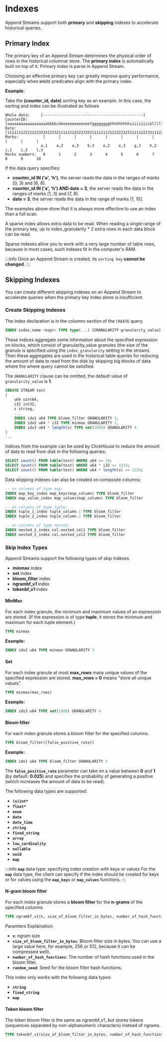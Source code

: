 # Indexes

Append Streams support both **primary** and **skipping** indexes to accelerate historical queries.

## Primary Index

The primary key of an Append Stream determines the physical order of rows in the historical columnar store. The **primary index** is automatically built on top of it. Primary index is parse in Append Stream. 

Choosing an effective primary key can greatly improve query performance, especially when `WHERE` predicates align with the primary index.

**Example**:

Take the **(counter_id, date)** sorting key as an example. In this case, the sorting and index can be illustrated as follows

```
Whole data:     [---------------------------------------------]
CounterID:      [aaaaaaaaaaaaaaaaaabbbbcdeeeeeeeeeeeeefgggggggghhhhhhhhhiiiiiiiiikllllllll]
Date:           [1111111222222233331233211111222222333211111112122222223111112223311122333]
Marks:           |      |      |      |      |      |      |      |      |      |      |
                a,1    a,2    a,3    b,3    e,2    e,3    g,1    h,2    i,1    i,3    l,3
Marks numbers:   0      1      2      3      4      5      6      7      8      9      10
```

If the data query specifies:

- **counter_id IN ('a', 'h')**, the server reads the data in the ranges of marks [0, 3) and [6, 8).
- **counter_id IN ('a', 'h') AND date = 3**, the server reads the data in the ranges of marks [1, 3) and [7, 8).
- **date = 3**, the server reads the data in the range of marks [1, 10].

The examples above show that it is always more effective to use an index than a full scan.

A sparse index allows extra data to be read. When reading a single range of the primary key, up to index_granularity * 2 extra rows in each data block can be read.

Sparse indexes allow you to work with a very large number of table rows, because in most cases, such indexes fit in the computer's RAM.

:::info
Once an Append Stream is created, its `sorting key` **cannot be changed**.
:::

## Skipping Indexes

You can create different skipping indexes on an Append Stream to accelerate queries when the primary key index alone is insufficient.

### Create Skipping Indexes

The index declaration is in the columns section of the `CREATE` query.

```sql
INDEX index_name <expr> TYPE type(...) [GRANULARITY granularity_value]
```

These indices aggregate some information about the specified expression on blocks, which consist of granularity_value granules (the size of the granule is specified using the `index_granularity` setting in the stream). Then these aggregates are used in the historical table queries for reducing the amount of data to read from the disk by skipping big blocks of data where the where query cannot be satisfied.

The `GRANULARITY` clause can be omitted, the default value of `granularity_value` is **1**.

```sql
CREATE STREAM test 
(
    u64 uint64,
    i32 int32,
    s string,
    ...
    INDEX idx1 u64 TYPE bloom_filter GRANULARITY 3,
    INDEX idx2 u64 * i32 TYPE minmax GRANULARITY 3,
    INDEX idx3 u64 * length(s) TYPE set(1000) GRANULARITY 4
) 
...
```

Indices from the example can be used by ClickHouse to reduce the amount of data to read from disk in the following queries:

```sql
SELECT count() FROM table(test) WHERE u64 == 10;
SELECT count() FROM table(test) WHERE u64 * i32 >= 1234;
SELECT count() FROM table(test) WHERE u64 * length(s) == 1234;
```

Data skipping indexes can also be created on composite columns:

```sql
-- on columns of type map:
INDEX map_key_index map_keys(map_column) TYPE bloom_filter
INDEX map_value_index map_values(map_column) TYPE bloom_filter

-- on columns of type tuple:
INDEX tuple_1_index tuple_column.1 TYPE bloom_filter
INDEX tuple_2_index tuple_column.2 TYPE bloom_filter

-- on columns of type nested:
INDEX nested_1_index col.nested_col1 TYPE bloom_filter
INDEX nested_2_index col.nested_col2 TYPE bloom_filter
```

### Skip Index Types

Append Streams support the following types of skip indexes.

- **minmax** index
- **set** index
- **bloom_filter** index
- **ngrambf_v1** index
- **tokenbf_v1** index


#### MinMax

For each index granule, the minimum and maximum values of an expression are stored. (If the expression is of type **tuple**, it stores the minimum and maximum for each tuple element.)

```sql
TYPE minmax
```

**Example:**

```sql
INDEX idx2 u64 TYPE minmax GRANULARITY 3
```

#### Set

For each index granule at most **max_rows** many unique values of the specified expression are stored. **max_rows = 0** means "store all unique values".

```sql
TYPE minmax(max_rows)
```

**Example:**
```sql
INDEX idx3 u64 TYPE set(1000) GRANULARITY 4
```

#### Bloom filter

For each index granule stores a bloom filter for the specified columns.

```sql
TYPE bloom_filter([false_positive_rate])
```

**Example:**
```sql
INDEX idx1 u64 TYPE bloom_filter GRANULARITY 3
```

The **`false_positive_rate`** parameter can take on a value between **0** and **1** (by default: **0.025**) and specifies the probability of generating a positive (which increases the amount of data to be read).

The following data types are supported:

- **`(u)int*`**
- **`float*`**
- **`enum`**
- **`date`**
- **`date_time`**
- **`string`**
- **`fixed_string`**
- **`array`**
- **`low_cardinality`**
- **`nullable`**
- **`uuid`**
- **`map`**


:::info
**`map`** data type: specifying index creation with keys or values
For the **`map`** data type, the client can specify if the index should be created for keys or for values using the **`map_keys`** or **`map_values`** functions.
:::


#### N-gram bloom filter

For each index granule stores a **bloom filter** for the **n-grams** of the specified columns.

```sql
TYPE ngrambf_v1(n, size_of_bloom_filter_in_bytes, number_of_hash_functions, random_seed)
```

Paramters Explaination:
- **`n`**: ngram size
- **`size_of_bloom_filter_in_bytes`**: Bloom filter size in bytes. You can use a large value here, for example, 256 or 512, because it can be compressed well).
- **`number_of_hash_functions`**: The number of hash functions used in the bloom filter.
- **`random_seed`**: Seed for the bloom filter hash functions.

This index only works with the following data types:
- **`string`**
- **`fixed_string`**
- **`map`**

#### Token bloom filter

The token bloom filter is the same as ngrambf_v1, but stores tokens (sequences separated by non-alphanumeric characters) instead of ngrams.

```sql
TYPE tokenbf_v1(size_of_bloom_filter_in_bytes, number_of_hash_functions, random_seed)
```
